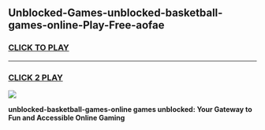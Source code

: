 
## Unblocked-Games-unblocked-basketball-games-online-Play-Free-aofae
<h3>
<a href="https://premium76.site?title=unblocked-basketball-games-online&ref=18A1">CLICK TO PLAY</a></h3>
<hr>

<h3>
<a href="https://premium76.site?title=unblocked-basketball-games-online&ref=18A1">CLICK 2 PLAY</a>
  
</h3>

<a href="https://premium76.site?title=unblocked-basketball-games-online&ref=18A1"><img src="https://clearcache.store/games.png"></a>


**unblocked-basketball-games-online games unblocked: Your Gateway to Fun and Accessible Online Gaming**
